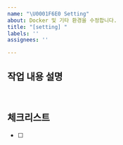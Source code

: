 ```yaml
---
name: "\U0001F6E0️ Setting"
about: Docker 및 기타 환경을 수정합니다.
title: "[setting] "
labels: ''
assignees: ''

---
```


## 작업 내용 설명

<!-- 해당 브랜치에서 작업할 내용을 간단하게 작성해주세요 -->

<br>

## 체크리스트

<!-- "중요한 순서" 대로 작업 리스트를 작성해주세요 -->

- [ ]
